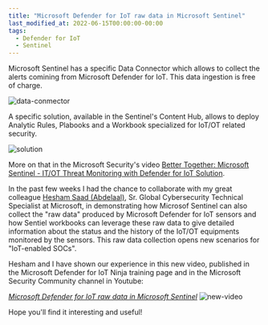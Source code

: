 ```yaml
---
title: "Microsoft Defender for IoT raw data in Microsoft Sentinel"
last_modified_at: 2022-06-15T00:00:00-00:00
tags:
  - Defender for IoT
  - Sentinel
---
```


Microsoft Sentinel has a specific Data Connector which allows to collect the alerts comining from Microsoft Defender for IoT. This data ingestion is free of charge.

![data-conmector](2022-06-15-Video%20-%20Microsoft%20Defender%20for%20IoT%20raw%20data%20in%20Microsoft%20Sentinel/data-connector.png)

A specific solution, available in the Sentinel's Content Hub, allows to deploy Analytic Rules, Plabooks and a Workbook specialized for IoT/OT related security.

![solution](2022-06-15-Video%20-%20Microsoft%20Defender%20for%20IoT%20raw%20data%20in%20Microsoft%20Sentinel/solution.png)

More on that in the Microsoft Security's video [Better Together: Microsoft Sentinel - IT/OT Threat Monitoring with Defender for IoT Solution](https://www.youtube.com/watch?v=3BLlhaxANJA%C2%A0&feature=youtu.be).

In the past few weeks I had the chance to collaborate with my great colleague [Hesham Saad (Abdelaal)](https://www.linkedin.com/in/hesham-saad-abdelaal-27b81313/), Sr. Global Cybersecurity Technical Specialist at Microsoft, in demonstrating how Microsof Sentinel can also collect the "raw data" produced by Microsoft Defender for IoT sensors and how Sentiel workbooks can leverage these raw data to give detailed information about the status and the history of the IoT/OT equipments monitored by the sensors. This raw data collection opens new scenarios for "IoT-enabled SOCs".

Hesham and I have shown our experience in this new video, published in the Microsoft Defender for IoT Ninja training page and in the Microsoft Security Community channel in Youtube:

*[Microsoft Defender for IoT raw data in Microsoft Sentinel](https://www.youtube.com/watch?v=TaYPUkHALFA&t=2s)*
![new-video](2022-06-15-Video%20-%20Microsoft%20Defender%20for%20IoT%20raw%20data%20in%20Microsoft%20Sentinel/sonew-video.png)

Hope you'll find it interesting and useful!